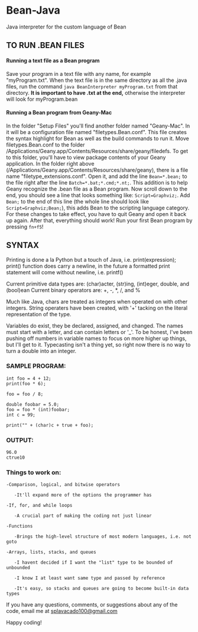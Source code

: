 # Bean-Java
Java interpreter for the custom language of Bean

## TO RUN .BEAN FILES

#### Running a text file as a Bean program
Save your program in a text file with any name, for example "myProgram.txt". When the text file is in the same directory as all the .java files, run the command `java BeanInterpreter myProgram.txt` from that directory. **It is important to have .txt at the end,** otherwise the interpreter will look for myProgram.bean

#### Running a Bean program from Geany-Mac
In the folder "Setup Files" you'll find another folder named "Geany-Mac". In it will be a configuration file named "filetypes.Bean.conf". This file creates the syntax highlight for Bean as well as the build commands to run it. Move filetypes.Bean.conf to the folder /Applications/Geany.app/Contents/Resources/share/geany/filedefs. To get to this folder, you'll have to view package contents of your Geany application. In the folder right above (/Applications/Geany.app/Contents/Resources/share/geany), there is a file name "filetype_extensions.conf". Open it, and add the line `Bean=*.bean;` to the file right after the line `Batch=*.bat;*.cmd;*.nt;`. This addition is to help Geany recognize the .bean file as a Bean program. Now scroll down to the end, you should see a line that looks something like: `Script=Graphviz;`. Add `Bean;` to the end of this line (the whole line should look like `Script=Graphviz;Bean;`), this adds Bean to the scripting language category. For these changes to take effect, you have to quit Geany and open it back up again. After that, everything should work! Run your first Bean program by pressing `fn+f5`!

## SYNTAX

Printing is done a la Python but a touch of Java, i.e. print(expression);
print() function does carry a newline, in the future a formatted print statement will come without newline, i.e. printf()

Current primitive data types are: (char)acter, (str)ing, (int)eger, double, and (bool)ean
Current binary operators are: +, -, *, /, and %

Much like Java, chars are treated as integers when operated on with other integers. String operaters have been created,
with '+' tacking on the literal representation of the type.

Variables do exist, they be declared, assigned, and changed. The names must start with a letter,
and can contain letters or '_'. To be honest, I've been pushing off numbers in variable names to focus on more higher up
things, but I'll get to it. Typecasting isn't a thing yet, so right now there is no way to turn a double into an integer.

### SAMPLE PROGRAM:
```
int foo = 4 + 12;
print(foo * 6);

foo = foo / 8;

double foobar = 5.0;
foo = foo * (int)foobar;
int c = 99;

print("" + (char)c + true + foo);
```
### OUTPUT:
```
96.0
ctrue10
```

### Things to work on:
```
-Comparison, logical, and bitwise operators

   -It'll expand more of the options the programmer has
 
-If, for, and while loops

   -A crucial part of making the coding not just linear
 
-Functions

   -Brings the high-level structure of most modern languages, i.e. not goto
 
-Arrays, lists, stacks, and queues

   -I havent decided if I want the "list" type to be bounded of unbounded
 
   -I know I at least want same type and passed by reference
 
   -It's easy, so stacks and queues are going to become built-in data types
```
If you have any questions, comments, or suggestions about any of the code, email me at splavacado100@gmail.com

Happy coding!
